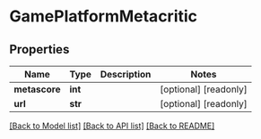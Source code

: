 # GamePlatformMetacritic

## Properties
Name | Type | Description | Notes
------------ | ------------- | ------------- | -------------
**metascore** | **int** |  | [optional] [readonly] 
**url** | **str** |  | [optional] [readonly] 

[[Back to Model list]](../README.md#documentation-for-models) [[Back to API list]](../README.md#documentation-for-api-endpoints) [[Back to README]](../README.md)


